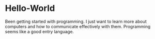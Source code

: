 # Hello-World
Been getting started with programming.  I just want to learn more about computers and how to communicate effectively with them.  Programming seems like a good entry language.
